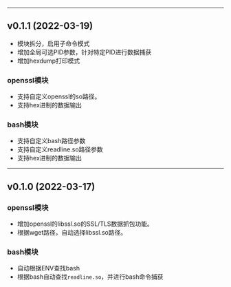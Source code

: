 <hr>

## v0.1.1 (2022-03-19)

- 模块拆分，启用子命令模式
- 增加全局可选PID参数，针对特定PID进行数据捕获
- 增加hexdump打印模式

### openssl模块
- 支持自定义openssl的so路径。
- 支持hex进制的数据输出


### bash模块
- 支持自定义bash路径参数
- 支持自定义readline.so路径参数
- 支持hex进制的数据输出



<hr>

## v0.1.0 (2022-03-17)

### openssl模块
- 增加openssl的libssl.so的SSL/TLS数据抓包功能。
- 根据wget路径，自动选择libssl.so路径。


### bash模块
- 自动根据ENV查找bash
- 根据bash自动查找`readline.so`，并进行bash命令捕获